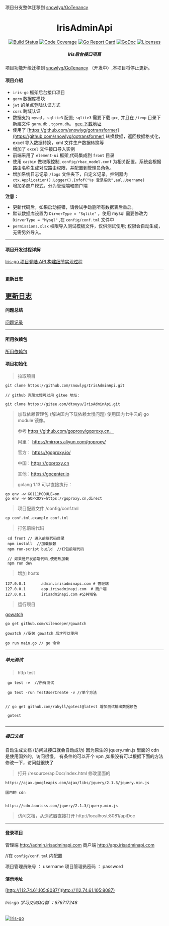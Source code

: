 项目分支整体迁移到 [snowlyg/GoTenancy](https://github.com/snowlyg/GoTenancy)


<h1 align="center">IrisAdminApi</h1>

<div align="center">
    <a href="https://travis-ci.org/snowlyg/IrisAdminApi"><img src="https://travis-ci.org/snowlyg/IrisAdminApi.svg?branch=master" alt="Build Status"></a>
    <a href="https://codecov.io/gh/snowlyg/IrisAdminApi"><img src="https://codecov.io/gh/snowlyg/IrisAdminApi/branch/master/graph/badge.svg" alt="Code Coverage"></a>
    <a href="https://goreportcard.com/report/github.com/snowlyg/IrisAdminApi"><img src="https://goreportcard.com/badge/github.com/snowlyg/IrisAdminApi" alt="Go Report Card"></a>
    <a href="https://godoc.org/github.com/snowlyg/IrisAdminApi"><img src="https://godoc.org/github.com/snowlyg/IrisAdminApi?status.svg" alt="GoDoc"></a>
    <a href="https://github.com/snowlyg/IrisAdminApi/blob/master/LICENSE"><img src="https://img.shields.io/github/license/snowlyg/IrisAdminApi" alt="Licenses"></a>
    <h5 align="center">Iris后台接口项目</h5>
</div>

项目功能升级迁移到 [snowlyg/GoTenancy](https://github.com/snowlyg/GoTenancy) （开发中）,本项目将停止更新。

#### 项目介绍
- `iris-go` 框架后台接口项目
- `gorm` 数据库模块 
- `jwt` 的单点登陆认证方式
- `cors` 跨域认证
- 数据支持 `mysql`，`sqlite3` 配置; `sqlite3` 需要下载 `gcc`, 并且在 `/temp` 目录下新建文件 `gorm.db` ,  `tgorm.db`。  [gcc 下载地址](http://mingw-w64.org/doku.php/download)
- 使用了 [https://github.com/snowlyg/gotransformer](https://github.com/snowlyg/gotransformer) 转换数据，返回数据格式化，excel 导入数据转换，xml 文件生产数据转换等 
- 增加了 `excel` 文件接口导入实例
- 前端采用了 `element-ui` 框架,代码集成到 `front` 目录
- 使用 `casbin` 做权限控制, `config/rbac_model.conf` 为相关配置。系统会根据路由名称生成对应路由权限，并配置到管理员角色。
- 增加系统日志记录 `/logs` 文件夹下，自定义记录，控制器内 `ctx.Application().Logger().Infof("%s 登录系统",aul.Username)`
- 增加多商户模式，分为管理端和商户端

 **注意：**
 - 更新代码后，如果启动报错，请尝试手动删所有数据表后重启。
 - 默认数据库设置为   `DirverType = "Sqlite"` ，使用 mysql 需要修改为 `DirverType = "Mysql"` ,在 `config/conf.tml` 文件中
 - `permissions.xlsx` 权限导入测试模板文件，仅供测试使用; 权限会自动生成，无需另外导入。
 
---

#### 项目开发过程详解

[Iris-go 项目登陆 API 构建细节实现过程](https://learnku.com/articles/39551)

---


#### 更新日志
[更新日志](UPDATE.MD)
---

#### 问题总结
[问题记录](ERRORS.MD)

---

#### 所用依赖包
[所用依赖包](PLUGINS.MD)



#### 项目初始化

>拉取项目

```shell script
git clone https://github.com/snowlyg/IrisAdminApi.git

// github 克隆太慢可以用 gitee 地址:

git clone https://gitee.com/dtouyu/IrisAdminApi.git

```

>加载依赖管理包 (解决国内下载依赖太慢问题)
>使用国内七牛云的 go module 镜像。
>
>参考 https://github.com/goproxy/goproxy.cn。
>
>阿里： https://mirrors.aliyun.com/goproxy/
>
>官方： https://goproxy.io/
>
>中国：https://goproxy.cn
>
>其他：https://gocenter.io
>
>golang 1.13 可以直接执行：
```shell script
go env -w GO111MODULE=on
go env -w GOPROXY=https://goproxy.cn,direct

```

>项目配置文件 /config/conf.tml

```shell script
cp conf.tml.example conf.tml
```

>打包前端代码 
```shell script
 cd front // 进入前端代码目录
 npm install  //加载依赖
 npm run-script build  //打包前端代码

 // 如果是开发前端代码,使用热加载
 npm run dev  
```

>增加 hosts 
```shell script
127.0.0.1       admin.irisadminapi.com # 管理端
127.0.0.1       app.irisadminapi.com  # 商户端
127.0.0.1       irisadminapi.com #公共域名
```

>运行项目 

[gowatch](https://gitee.com/silenceper/gowatch)
```shell script
go get github.com/silenceper/gowatch

gowatch //安装 gowatch 后才可以使用

go run main.go // go 命令
```

---
##### 单元测试 
>http test

```shell script
 go test -v  //所有测试
 
 go test -run TestUserCreate -v //单个方法


// go get github.com/rakyll/gotest@latest 增加测试输出数据颜色

 gotest 
 
```

---

##### 接口文档
自动生成文档 (访问过接口就会自动成功)
因为原生的 jquery.min.js 里面的 cdn 是使用国外的，访问很慢。
有条件的可以开个 vpn ,如果没有可以根据下面的方法修改一下，访问就很快了
>打开 /resource/apiDoc/index.html 修改里面的

```shell script
https://ajax.googleapis.com/ajax/libs/jquery/2.1.3/jquery.min.js

国内的 cdn


https://cdn.bootcss.com/jquery/2.1.3/jquery.min.js
```

>访问文档，从浏览器直接打开 http://localhost:8081/apiDoc

---

#### 登录项目
管理端 http://admin.irisadminapi.com
商户端 http://app.irisadminapi.com

//在 `config/conf.tml` 内配置 

项目管理员账号 ： username
项目管理员密码 ： password


#### 演示地址
[http://112.74.61.105:8087/](http://112.74.61.105:8087)


###### Iris-go 学习交流QQ群 ：676717248
<a target="_blank" href="//shang.qq.com/wpa/qunwpa?idkey=cc99ccf86be594e790eacc91193789746af7df4a88e84fe949e61e5c6d63537c"><img border="0" src="http://pub.idqqimg.com/wpa/images/group.png" alt="Iris-go" title="Iris-go"></a>

